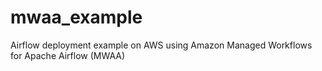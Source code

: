 # mwaa_example
Airflow deployment example on AWS using Amazon Managed Workflows for Apache Airflow (MWAA)
